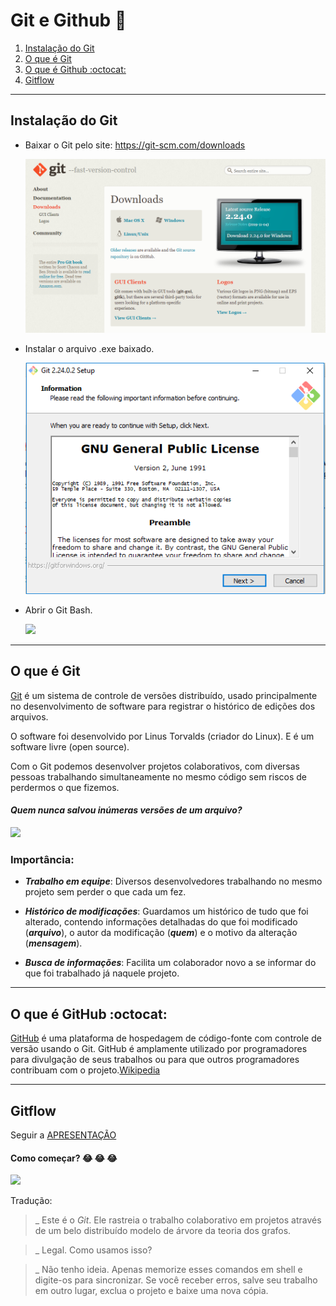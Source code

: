 
# Git e Github :purple_heart:

1. [Instalação do Git](#instalacao)
2. [O que é Git](#git)
3. [O que é Github :octocat: ](#github)
4. [Gitflow](#gitflow)

---
## Instalação do Git <a name="instalacao"></a>

- Baixar o Git pelo site: https://git-scm.com/downloads

	<img src="./img-readme/download-git.PNG">

- Instalar o arquivo .exe baixado.
	
	<img src="./img-readme/git-exe.PNG">

- Abrir o Git Bash.

	<img src="./img-readme/bash-here.exe">

---
## O que é Git <a name="git"></a>

<a href="https://git-scm.com/book/pt-br/v2" target="_blank">Git</a> é um sistema de controle de versões distribuído, usado principalmente no desenvolvimento de software para registrar o histórico de edições dos arquivos.

O software foi desenvolvido por Linus Torvalds (criador do Linux). E é um software livre (open source).

Com o Git podemos desenvolver projetos colaborativos, com diversas pessoas trabalhando simultaneamente no mesmo código sem riscos de perdermos o que fizemos.

#### *Quem nunca salvou inúmeras versões de um arquivo?*

<img src="./_img-readme/versionamento.PNG">


### Importância:

* ***Trabalho em equipe***: Diversos desenvolvedores trabalhando no mesmo projeto sem perder o que cada um fez.

*  ***Histórico de modificações***: Guardamos um histórico de tudo que foi alterado, contendo informações detalhadas do que foi modificado (***arquivo***), o autor da modificação (***quem***) e o motivo da alteração (***mensagem***).

* ***Busca de informações***: Facilita um colaborador novo a se informar do que foi trabalhado já naquele projeto.

---


## O que é GitHub :octocat: <a name="github"></a>
[GitHub]() é uma plataforma de hospedagem de código-fonte com controle de versão usando o Git. GitHub é amplamente utilizado por programadores para divulgação de seus trabalhos ou para que outros programadores contribuam com o projeto.[Wikipedia](https://pt.wikipedia.org/wiki/GitHub)

---
## Gitflow <a name="gitflow"></a>
Seguir a [APRESENTAÇÃO](https://docs.google.com/presentation/d/1pCZ3V23cnopWDDDdj4fYzcBLOjBa60CXMJuGvPKg83o/edit?usp=sharing)

#### Como começar? :joy: :joy: :joy:

<img src="https://cdn-media-1.freecodecamp.org/images/1*0o9GZUzXiNnI4poEvxvy8g.png">

Tradução:

> _ Este é o *Git*. Ele rastreia o trabalho colaborativo em projetos através de um belo distribuído modelo de árvore da teoria dos grafos.

> _ Legal. Como usamos isso?

> _ Não tenho ideia. Apenas memorize esses comandos em shell e digite-os para sincronizar. Se você receber erros, salve seu trabalho em outro lugar, exclua o projeto e baixe uma nova cópia.
